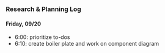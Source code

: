 ### Research & Planning Log
#### Friday, 09/20
* 6:00: prioritize to-dos
* 6:10: create boiler plate and work on component diagram